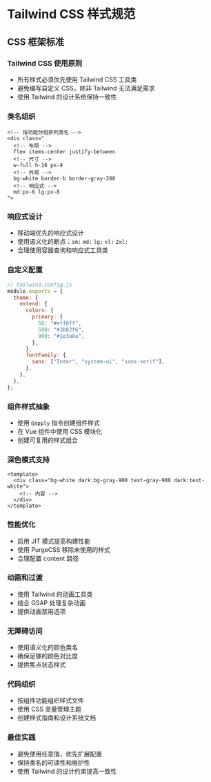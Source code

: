 # Tailwind CSS 样式规范

## CSS 框架标准

### Tailwind CSS 使用原则

- 所有样式必须优先使用 Tailwind CSS 工具类
- 避免编写自定义 CSS，除非 Tailwind 无法满足需求
- 使用 Tailwind 的设计系统保持一致性

### 类名组织

```vue
<!-- 按功能分组排列类名 -->
<div class="
  <!-- 布局 -->
  flex items-center justify-between
  <!-- 尺寸 -->
  w-full h-16 px-4
  <!-- 外观 -->
  bg-white border-b border-gray-200
  <!-- 响应式 -->
  md:px-6 lg:px-8
">
```

### 响应式设计

- 移动端优先的响应式设计
- 使用语义化的断点：`sm:` `md:` `lg:` `xl:` `2xl:`
- 合理使用容器查询和响应式工具类

### 自定义配置

```javascript
// tailwind.config.js
module.exports = {
  theme: {
    extend: {
      colors: {
        primary: {
          50: "#eff6ff",
          500: "#3b82f6",
          900: "#1e3a8a",
        },
      },
      fontFamily: {
        sans: ["Inter", "system-ui", "sans-serif"],
      },
    },
  },
};
```

### 组件样式抽象

- 使用 `@apply` 指令创建组件样式
- 在 Vue 组件中使用 CSS 模块化
- 创建可复用的样式组合

### 深色模式支持

```vue
<template>
  <div class="bg-white dark:bg-gray-900 text-gray-900 dark:text-white">
    <!-- 内容 -->
  </div>
</template>
```

### 性能优化

- 启用 JIT 模式提高构建性能
- 使用 PurgeCSS 移除未使用的样式
- 合理配置 content 路径

### 动画和过渡

- 使用 Tailwind 的动画工具类
- 结合 GSAP 处理复杂动画
- 提供动画禁用选项

### 无障碍访问

- 使用语义化的颜色类名
- 确保足够的颜色对比度
- 提供焦点状态样式

### 代码组织

- 按组件功能组织样式文件
- 使用 CSS 变量管理主题
- 创建样式指南和设计系统文档

### 最佳实践

- 避免使用任意值，优先扩展配置
- 保持类名的可读性和维护性
- 使用 Tailwind 的设计约束提高一致性
